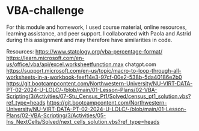 # VBA-challenge
For this module and homework, I used course material, online resources, learning assistance, and peer support. I collaborated with Paola and Astrid during this assignment
and may therefore have similarities in code. 

Resources:
https://www.statology.org/vba-percentage-format/
https://learn.microsoft.com/en-us/office/vba/api/excel.worksheetfunction.max
chatgpt.com
https://support.microsoft.com/en-us/topic/macro-to-loop-through-all-worksheets-in-a-workbook-feef14e3-97cf-00e2-538b-5da40186e2b0
https://git.bootcampcontent.com/Northwestern-University/NU-VIRT-DATA-PT-02-2024-U-LOLC/-/blob/main/01-Lesson-Plans/02-VBA-Scripting/3/Activities/07-Stu_Census_Pt1/Solved/census_pt1_solution.vbs?ref_type=heads
https://git.bootcampcontent.com/Northwestern-University/NU-VIRT-DATA-PT-02-2024-U-LOLC/-/blob/main/01-Lesson-Plans/02-VBA-Scripting/3/Activities/05-Ins_NextCells/Solved/next_cells_solution.vbs?ref_type=heads
